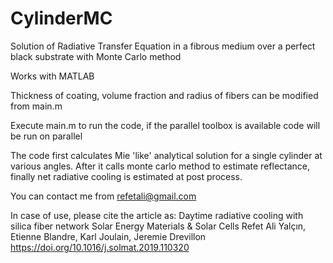 # CylinderMC
Solution of Radiative Transfer Equation in a fibrous medium over a perfect black substrate with Monte Carlo method

Works with MATLAB

Thickness of coating, volume fraction and radius of fibers can be modified from main.m

Execute main.m to run the code, if the parallel toolbox is available code will be run on parallel

The code first calculates Mie 'like' analytical solution for a single cylinder at various angles. After it calls monte carlo method to estimate reflectance, finally net radiative cooling is estimated at post process.

You can contact me from refetali@gmail.com

In case of use, please cite the article as: 
Daytime radiative cooling with silica fiber network
Solar Energy Materials & Solar Cells
Refet Ali Yalçın, Etienne Blandre, Karl Joulain, Jeremie Drevillon
https://doi.org/10.1016/j.solmat.2019.110320
